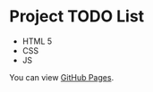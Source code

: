 # Project TODO List
- HTML 5
- CSS
- JS

You can view [GitHub Pages](https://salyens.github.io/To-Do-List/).
